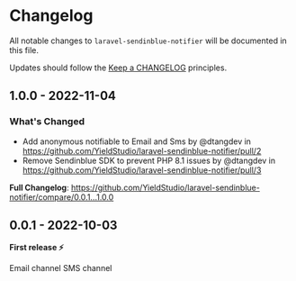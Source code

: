 # Changelog

All notable changes to `laravel-sendinblue-notifier` will be documented in this file.

Updates should follow the [Keep a CHANGELOG](http://keepachangelog.com/) principles.

## 1.0.0 - 2022-11-04

### What's Changed

- Add anonymous notifiable to Email and Sms by @dtangdev in https://github.com/YieldStudio/laravel-sendinblue-notifier/pull/2
- Remove Sendinblue SDK to prevent PHP 8.1 issues by @dtangdev in https://github.com/YieldStudio/laravel-sendinblue-notifier/pull/3

**Full Changelog**: https://github.com/YieldStudio/laravel-sendinblue-notifier/compare/0.0.1...1.0.0

## 0.0.1 - 2022-10-03

**First release ⚡️**

Email channel
SMS channel
